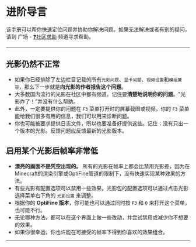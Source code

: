 # 进阶导言

该手册可以帮你快速定位问题并协助你解决问题。如果无法解决或者有别的疑问，请到 广场 - [❓社区求助](https://pd.qq.com/s/ly2623ty) 频道寻求帮助。

---

## 光影仍然不正常

- 如果你已经排除了左边栏目记载的所有`光影问题`、`显卡问题`、`视频设置`和`模组兼容`，那么下一步就是**向光影的作者报告这个问题**。
- 大多数国内流行的光影在社区中都有频道。记住要**清楚地说明你的问题**。"光影炸了！”并没有什么帮助。
- 此外，一定要提供你的问题在 `F3` 菜单打开时的屏幕截图或视频。你的 `F3` 菜单能给我们很多有用的信息，我们可以用来诊断问题。
- 你也可能被要求提供日志文件，所以也要准备好提供这些。记住：没有只出一个版本的光影。反馈问题应反馈最新的光影版本。

## 启用某个光影后帧率非常低

- **漂亮的画面不是凭空出现的。** 所有的光影在帧率上都会比禁用光影差，因为在Minecraft的渲染引擎或OptiFine管道的限制下，没有快速实现某种效果的方法。
- 有些光影有配置选项可以禁用一些效果。光影包的配置选项可以通过点击光影选择菜单右下角的 `光影设置` 来调整。
- 根据你的 **OptiFine 版本**，你可能也可以通过同时按 `F3` 和 `O` 来打开这个菜单，也可能不行。
- 无论哪种方法，都可以在这个界面上做一些改动，并尝试禁用或减少你不想要的效果。
- 如果你很幸运，你也许能在可接受的帧率下得到你喜欢的效果组合。

---
